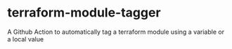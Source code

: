 # terraform-module-tagger
A Github Action to automatically tag a terraform module using a variable or a local value
